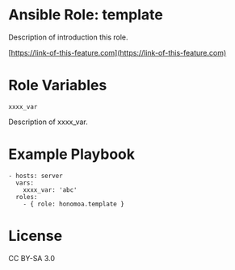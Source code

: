 # Ansible Role: template

Description of introduction this role.

[https://link-of-this-feature.com](https://link-of-this-feature.com)

# Role Variables

```
xxxx_var
```

Description of xxxx_var.

# Example Playbook

```
- hosts: server
  vars:
    xxxx_var: 'abc'
  roles:
    - { role: honomoa.template }
```

# License
CC BY-SA 3.0
